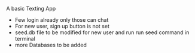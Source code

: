 <!-- # README

This README would normally document whatever steps are necessary to get the
application up and running.

Things you may want to cover:

* Ruby version

* System dependencies

* Configuration

* Database creation

* Database initialization

* How to run the test suite

* Services (job queues, cache servers, search engines, etc.)

* Deployment instructions

* ... -->

A basic Texting App

-   Few login already only those can chat
-   For new user, sign up button is not set
-   seed.db file to be modified for new user and run run seed command in terminal
-   more Databases to be added